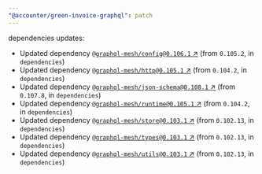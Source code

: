 ```yaml
---
"@accounter/green-invoice-graphql": patch
---
```

dependencies updates:
  - Updated dependency [`@graphql-mesh/config@0.106.1` ↗︎](https://www.npmjs.com/package/@graphql-mesh/config/v/0.106.1) (from `0.105.2`, in `dependencies`)
  - Updated dependency [`@graphql-mesh/http@0.105.1` ↗︎](https://www.npmjs.com/package/@graphql-mesh/http/v/0.105.1) (from `0.104.2`, in `dependencies`)
  - Updated dependency [`@graphql-mesh/json-schema@0.108.1` ↗︎](https://www.npmjs.com/package/@graphql-mesh/json-schema/v/0.108.1) (from `0.107.8`, in `dependencies`)
  - Updated dependency [`@graphql-mesh/runtime@0.105.1` ↗︎](https://www.npmjs.com/package/@graphql-mesh/runtime/v/0.105.1) (from `0.104.2`, in `dependencies`)
  - Updated dependency [`@graphql-mesh/store@0.103.1` ↗︎](https://www.npmjs.com/package/@graphql-mesh/store/v/0.103.1) (from `0.102.13`, in `dependencies`)
  - Updated dependency [`@graphql-mesh/types@0.103.1` ↗︎](https://www.npmjs.com/package/@graphql-mesh/types/v/0.103.1) (from `0.102.13`, in `dependencies`)
  - Updated dependency [`@graphql-mesh/utils@0.103.1` ↗︎](https://www.npmjs.com/package/@graphql-mesh/utils/v/0.103.1) (from `0.102.13`, in `dependencies`)
